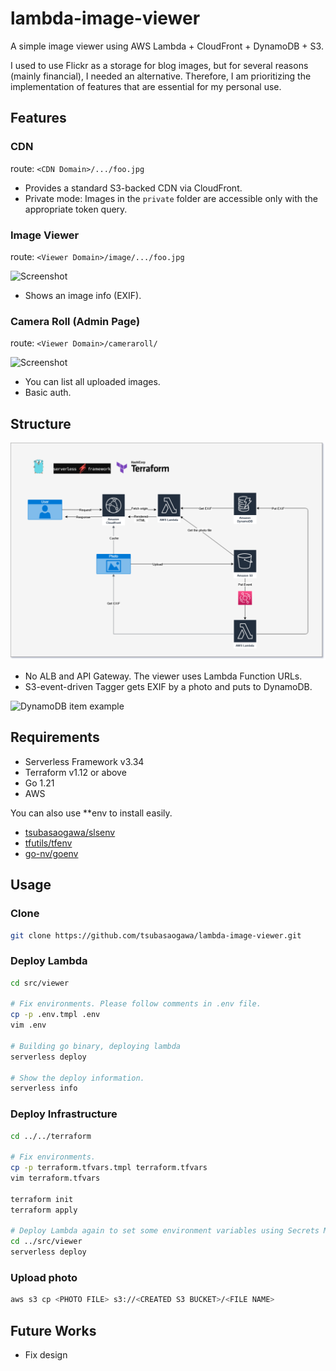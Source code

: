 # lambda-image-viewer

A simple image viewer using AWS Lambda + CloudFront + DynamoDB + S3.

I used to use Flickr as a storage for blog images, but for several reasons (mainly financial), I needed an alternative. Therefore, I am prioritizing the implementation of features that are essential for my personal use.

## Features

### CDN

route: `<CDN Domain>/.../foo.jpg`

- Provides a standard S3-backed CDN via CloudFront.
- Private mode: Images in the `private` folder are accessible only with the appropriate token query.

### Image Viewer

route: `<Viewer Domain>/image/.../foo.jpg`

![Screenshot](https://github.com/tsubasaogawa/lambda-image-viewer/assets/7788821/ec35bdf9-1446-4f5c-a85e-3a82940aeef3)

- Shows an image info (EXIF).

### Camera Roll (Admin Page)

route: `<Viewer Domain>/cameraroll/`

![Screenshot](https://github.com/user-attachments/assets/fd366891-0974-4507-9f06-fcfd8045bb08)

- You can list all uploaded images.
- Basic auth.

## Structure

![Diagram](./docs/diagram.drawio.png)

- No ALB and API Gateway. The viewer uses Lambda Function URLs.
- S3-event-driven Tagger gets EXIF by a photo and puts to DynamoDB.

![DynamoDB item example](https://github.com/tsubasaogawa/lambda-image-viewer/assets/7788821/3ff31067-5d92-4d71-8bb5-8b2568558fc8)

## Requirements

- Serverless Framework v3.34
- Terraform v1.12 or above
- Go 1.21
- AWS

You can also use **env to install easily.

- [tsubasaogawa/slsenv](https://github.com/tsubasaogawa/slsenv)
- [tfutils/tfenv](https://github.com/tfutils/tfenv)
- [go-nv/goenv](https://github.com/go-nv/goenv)

## Usage

### Clone

```bash
git clone https://github.com/tsubasaogawa/lambda-image-viewer.git
```

### Deploy Lambda

```bash
cd src/viewer

# Fix environments. Please follow comments in .env file.
cp -p .env.tmpl .env
vim .env

# Building go binary, deploying lambda
serverless deploy

# Show the deploy information.
serverless info
```

### Deploy Infrastructure

```bash
cd ../../terraform

# Fix environments.
cp -p terraform.tfvars.tmpl terraform.tfvars
vim terraform.tfvars

terraform init
terraform apply

# Deploy Lambda again to set some environment variables using Secrets Manager created by Terraform.
cd ../src/viewer
serverless deploy
```

### Upload photo

```bash
aws s3 cp <PHOTO FILE> s3://<CREATED S3 BUCKET>/<FILE NAME>
```

## Future Works

- Fix design
